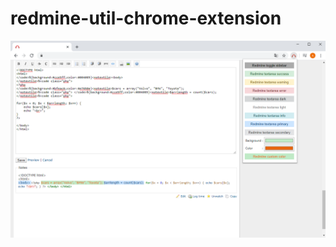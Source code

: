 # redmine-util-chrome-extension
[![N|Solid](https://github.com/abdalmoez/redmine-util-chrome-extension/blob/master/red.png?raw=true)]()
